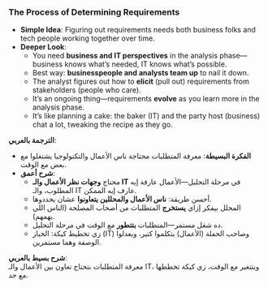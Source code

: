 ### The Process of Determining Requirements

- **Simple Idea**: Figuring out requirements needs both business folks and tech people working together over time.
- **Deeper Look**:
    - You need **business and IT perspectives** in the analysis phase—business knows what’s needed, IT knows what’s possible.
    - Best way: **businesspeople and analysts team up** to nail it down.
    - The analyst figures out how to **elicit** (pull out) requirements from stakeholders (people who care).
    - It’s an ongoing thing—requirements **evolve** as you learn more in the analysis phase.
    - It’s like planning a cake: the baker (IT) and the party host (business) chat a lot, tweaking the recipe as they go.

**الترجمة بالعربي**:

- **الفكرة البسيطة**: معرفة المتطلبات محتاجة ناس الأعمال والتكنولوجيا يشتغلوا مع بعض مع الوقت.
- **شرح أعمق**:
    - محتاج **وجهات نظر الأعمال والـ IT** في مرحلة التحليل—الأعمال عارفة إيه المطلوب، والـ IT عارف إيه الممكن.
    - أحسن طريقة: **ناس الأعمال والمحللين يتعاونوا** عشان يحددوها.
    - المحلل بيفكر إزاي **يستخرج** المتطلبات من أصحاب المصلحة (الناس اللي يهمهم).
    - ده شغل مستمر—المتطلبات **بتتطور** مع الوقت في مرحلة التحليل.
    - زي تخطيط كيكة: الخباز (IT) وصاحب الحفلة (الأعمال) يتكلموا كتير، ويعدلوا الوصفة وهما مستمرين.

**شرح بسيط بالعربي**:  
معرفة المتطلبات بتحتاج تعاون بين الأعمال والـ IT، وبتتغير مع الوقت، زي كيكة تخططها مع حد.